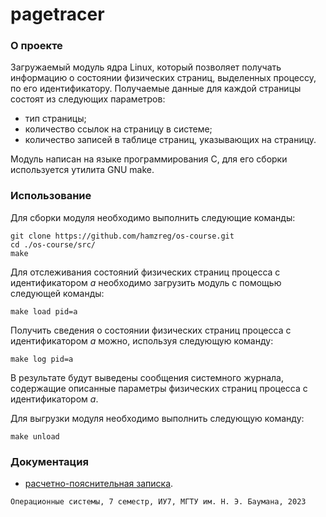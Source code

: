 # pagetracer

### О проекте

Загружаемый модуль ядра Linux, который позволяет получать информацию о состоянии физических страниц, выделенных процессу, по его идентификатору. Получаемые данные для каждой страницы состоят из следующих параметров:

* тип страницы;
* количество ссылок на страницу в системе;
* количество записей в таблице страниц, указывающих на страницу.

Модуль написан на языке программирования C, для его сборки используется утилита GNU make.

### Использование

Для сборки модуля необходимо выполнить следующие команды:

```
git clone https://github.com/hamzreg/os-course.git
cd ./os-course/src/
make
```

Для отслеживания состояний физических страниц процесса с идентификатором *a* необходимо загрузить модуль с помощью следующей команды:

```
make load pid=a
```

Получить сведения о состоянии физических страниц процесса с идентификатором *a* можно, используя следующую команду:

```
make log pid=a
```

В результате будут выведены сообщения системного журнала, содержащие описанные параметры физических страниц процесса с идентификатором *a*.

Для выгрузки модуля необходимо выполнить следующую команду:

```
make unload
```

### Документация

* [расчетно-пояснительная записка](https://drive.google.com/file/d/19z0J9cRtLQk6l1yoA2Z_LAl3j-Lr_Etd/view?usp=sharing "расчетно-пояснительная записка").

```
Операционные системы, 7 семестр, ИУ7, МГТУ им. Н. Э. Баумана, 2023
```